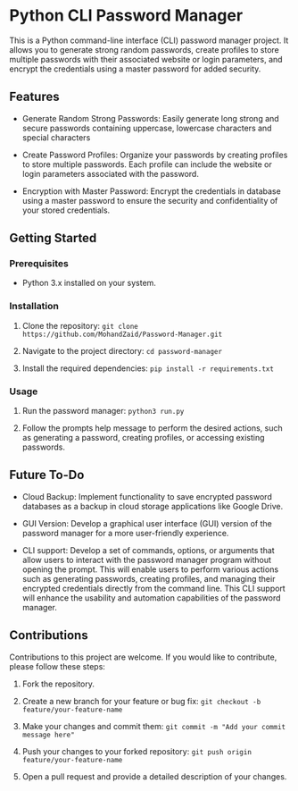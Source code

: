 # Python CLI Password Manager

This is a Python command-line interface (CLI) password manager project. It allows you to generate strong random passwords, create profiles to store multiple passwords with their associated website or login parameters, and encrypt the credentials using a master password for added security.

## Features

-   Generate Random Strong Passwords: Easily generate long strong and secure passwords containing uppercase, lowercase characters and special characters
    
-   Create Password Profiles: Organize your passwords by creating profiles to store multiple passwords. Each profile can include the website or login parameters associated with the password.
    
-   Encryption with Master Password: Encrypt the credentials in database using a master password to ensure the security and confidentiality of your stored credentials.

## Getting Started

### Prerequisites

-   Python 3.x installed on your system.

### Installation

1.  Clone the repository:
`git clone https://github.com/MohandZaid/Password-Manager.git`

2.  Navigate to the project directory:
`cd password-manager`

3.  Install the required dependencies:
`pip install -r requirements.txt`

### Usage

1.  Run the password manager:
`python3 run.py`

2.  Follow the prompts help message to perform the desired actions, such as generating a password, creating profiles, or accessing existing passwords.

## Future To-Do

-   Cloud Backup: Implement functionality to save encrypted password databases as a backup in cloud storage applications like Google Drive.
    
-   GUI Version: Develop a graphical user interface (GUI) version of the password manager for a more user-friendly experience.

-  CLI support: Develop a set of commands, options, or arguments that allow users to interact with the password manager program without opening the prompt. This will enable users to perform various actions such as generating passwords, creating profiles, and managing their encrypted credentials directly from the command line. This CLI support will enhance the usability and automation capabilities of the password manager.
    

## Contributions

Contributions to this project are welcome. If you would like to contribute, please follow these steps:
1.  Fork the repository.
    
2.  Create a new branch for your feature or bug fix:
`git checkout -b feature/your-feature-name`

3. Make your changes and commit them:
`git commit -m "Add your commit message here"`

4.  Push your changes to your forked repository:
`git push origin feature/your-feature-name`

5.  Open a pull request and provide a detailed description of your changes.